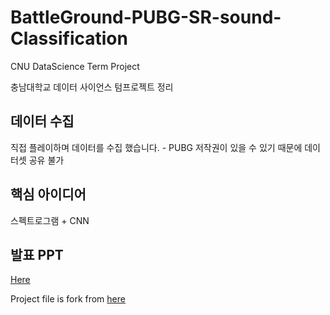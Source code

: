# BattleGround-PUBG-SR-sound-Classification
CNU DataScience Term Project

충남대학교 데이터 사이언스 텀프로젝트 정리 

## 데이터 수집

직접 플레이하며 데이터를 수집 했습니다. - PUBG 저작권이 있을 수 있기 때문에 데이터셋 공유 불가

## 핵심 아이디어

스펙트로그램 + CNN

## 발표 PPT
[Here](https://drive.google.com/open?id=1fh1dLMKF5LfI8L1iv44ZZ9Rc2ezdaUWj)



Project file is fork from [here](https://github.com/kcs93023/KagglePractice/blob/master/Team_Blog/Kaggle_TeamBlog.ipynb)
